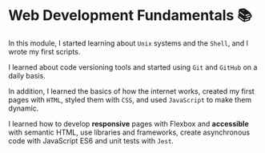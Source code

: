 # Web Development Fundamentals :books:
In this module, I started learning about `Unix` systems and the `Shell`, and I wrote my first scripts.

I learned about code versioning tools and started using `Git` and `GitHub` on a daily basis.

In addition, I learned the basics of how the internet works, created my first pages with `HTML`, styled them with `CSS`, and used `JavaScript` to make them dynamic.

I learned how to develop __responsive__ pages with Flexbox and __accessible__ with semantic HTML, use libraries and frameworks, create asynchronous code with JavaScript ES6 and unit tests with `Jest`.